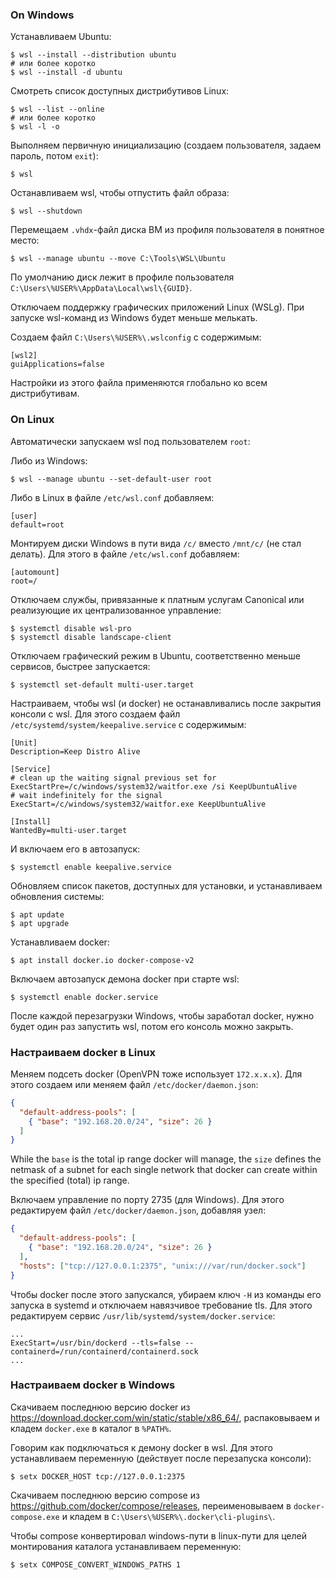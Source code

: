 ### On Windows

Устанавливаем Ubuntu:

```shell
$ wsl --install --distribution ubuntu
# или более коротко
$ wsl --install -d ubuntu
```

Смотреть список доступных дистрибутивов Linux:

```shell
$ wsl --list --online
# или более коротко
$ wsl -l -o
```

Выполняем первичную инициализацию (создаем пользователя, задаем пароль, потом `exit`):

```shell
$ wsl
```

Останавливаем wsl, чтобы отпустить файл образа:

```shell
$ wsl --shutdown
```

Перемещаем `.vhdx`-файл диска ВМ из профиля пользователя в понятное место:

```shell
$ wsl --manage ubuntu --move C:\Tools\WSL\Ubuntu
```

По умолчанию диск лежит в профиле пользователя `C:\Users\%USER%\AppData\Local\wsl\{GUID}`.

Отключаем поддержку графических приложений Linux (WSLg). При запуске wsl-команд из Windows будет меньше мелькать.

Создаем файл `С:\Users\%USER%\.wslconfig` с содержимым:

```shell
[wsl2]
guiApplications=false
```

Настройки из этого файла применяются глобально ко всем дистрибутивам.

### On Linux

Автоматически запускаем wsl под пользователем `root`:

Либо из Windows:

```shell
$ wsl --manage ubuntu --set-default-user root
```

Либо в Linux в файле `/etc/wsl.conf` добавляем:

```shell
[user]
default=root
```

Монтируем диски Windows в пути вида `/c/` вместо `/mnt/c/` (не стал делать). Для этого в файле `/etc/wsl.conf` добавляем:

```shell
[automount]
root=/
```

Отключаем службы, привязанные к платным услугам Canonical или реализующие их централизованное управление:

```shell
$ systemctl disable wsl-pro
$ systemctl disable landscape-client
```
Отключаем графический режим в Ubuntu, соответственно меньше сервисов, быстрее запускается:

```shell
$ systemctl set-default multi-user.target
```

Настраиваем, чтобы wsl (и docker) не останавливались после закрытия консоли с wsl. Для этого создаем файл `/etc/systemd/system/keepalive.service` с содержимым:

```shell
[Unit]
Description=Keep Distro Alive

[Service]
# clean up the waiting signal previous set for
ExecStartPre=/c/windows/system32/waitfor.exe /si KeepUbuntuAlive
# wait indefinitely for the signal
ExecStart=/c/windows/system32/waitfor.exe KeepUbuntuAlive

[Install]
WantedBy=multi-user.target
```

И включаем его в автозапуск:

```shell
$ systemctl enable keepalive.service
```

Обновляем список пакетов, доступных для установки, и устанавливаем обновления системы:

```shell
$ apt update
$ apt upgrade
```

Устанавливаем docker:

```shell
$ apt install docker.io docker-compose-v2
```

Включаем автозапуск демона docker при старте wsl:

```shell
$ systemctl enable docker.service
```

После каждой перезагрузки Windows, чтобы заработал docker, нужно будет один раз запустить wsl, потом его консоль можно закрыть.

### Настраиваем docker в Linux

Меняем подсеть docker (OpenVPN тоже использует `172.x.x.x`). Для этого создаем или меняем файл `/etc/docker/daemon.json`:

```json
{
  "default-address-pools": [
    { "base": "192.168.20.0/24", "size": 26 }
  ]
}
```

While the `base` is the total ip range docker will manage, the `size` defines the netmask of a subnet for each single network that docker can create within the specified (total) ip range.

Включаем управление по порту 2735 (для Windows). Для этого редактируем файл `/etc/docker/daemon.json`, добавляя узел:

```json
{
  "default-address-pools": [
    { "base": "192.168.20.0/24", "size": 26 }
  ],
  "hosts": ["tcp://127.0.0.1:2375", "unix:///var/run/docker.sock"]
}
```

Чтобы docker после этого запускался, убираем ключ `-H`  из команды его запуска в systemd и отключаем навязчивое требование tls. Для этого редактируем сервис `/usr/lib/systemd/system/docker.service`:

```shell
...
ExecStart=/usr/bin/dockerd --tls=false --containerd=/run/containerd/containerd.sock
...
```

### Настраиваем docker в Windows

Скачиваем последнюю версию docker из https://download.docker.com/win/static/stable/x86_64/, распаковываем и кладем `docker.exe` в каталог в `%PATH%`.

Говорим как подключаться к демону docker в wsl. Для этого устанавливаем переменную (действует после перезапуска консоли):

```shell
$ setx DOCKER_HOST tcp://127.0.0.1:2375
```

Скачиваем последнюю версию compose из https://github.com/docker/compose/releases, переименовываем в `docker-compose.exe` и кладем в `C:\Users\%USER%\.docker\cli-plugins\`.

Чтобы compose конвертировал windows-пути в linux-пути для целей монтирования каталога устанавливаем переменную:

```shell
$ setx COMPOSE_CONVERT_WINDOWS_PATHS 1
```
